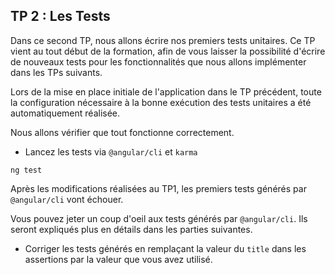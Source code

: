 ## TP 2 : Les Tests

Dans ce second TP, nous allons écrire nos premiers tests unitaires. Ce TP vient au tout début de la formation, afin de vous laisser la possibilité d'écrire de nouveaux tests pour les fonctionnalités que nous allons implémenter dans les TPs suivants.

Lors de la mise en place initiale de l'application dans le TP précédent, toute la configuration nécessaire à la bonne exécution des tests unitaires a été automatiquement réalisée.

Nous allons vérifier que tout fonctionne correctement.

- Lancez les tests via `@angular/cli` et `karma`

```shell
ng test
```

Après les modifications réalisées au TP1, les premiers tests générés par `@angular/cli` vont échouer.

Vous pouvez jeter un coup d'oeil aux tests générés par `@angular/cli`. Ils seront expliqués plus en détails dans les parties suivantes.

- Corriger les tests générés en remplaçant la valeur du `title` dans les assertions par la valeur que vous avez utilisé.
